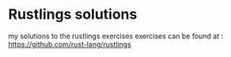 # Rustlings solutions

my solutions to the rustlings exercises
exercises can be found at : https://github.com/rust-lang/rustlings
